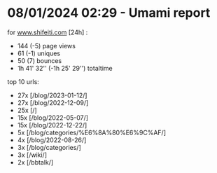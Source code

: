 # 08/01/2024 02:29 - Umami report
for www.shifeiti.com [24h] :

 - 144 (-5) page views
 - 61 (-1) uniques
 - 50 (7) bounces
 - 1h 41' 32'' (-1h 25' 29'') totaltime


top 10 urls:
 - 27x [/blog/2023-01-12/]
 - 27x [/blog/2022-12-09/]
 - 25x [/]
 - 15x [/blog/2022-05-07/]
 - 15x [/blog/2022-12-22/]
 - 5x [/blog/categories/%E6%8A%80%E6%9C%AF/]
 - 4x [/blog/2022-08-26/]
 - 3x [/blog/categories/]
 - 3x [/wiki/]
 - 2x [/bbtalk/]


